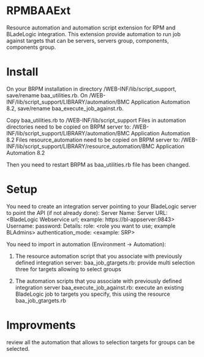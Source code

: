 RPMBAAExt
=========

Resource automation and automation script extension for RPM and BLadeLogic integration. This extension provide automation to 
run job against targets that can be servers, servers group, components, components group.

Install
=======

On your BRPM installation in directory <BRPM install dir>/WEB-INF/lib/script_support, save/rename baa_utilities.rb.
On <BRPM install dir>/WEB-INF/lib/script_support/LIBRARY/automation/BMC Application Automation 8.2, save/rename baa_execute_job_against.rb.

Copy baa_utilities.rb to <BRPM install dir>/WEB-INF/lib/script_support
Files in automation directories need to be copied on BRPM server to:
  <BRPM install dir>/WEB-INF/lib/script_support/LIBRARY/automation/BMC Application Automation 8.2
Files resource_automation need to be copied on BRPM server to:
  <BRPM install dir>/WEB-INF/lib/script_support/LIBRARY/resource_automation/BMC Application Automation 8.2

Then you need to restart BRPM as baa_utilities.rb file has been changed.

Setup
=====

You need to create an integration server pointing to your BladeLogic server to point the API (if not already done):
  Server Name:  <up to you>
  Server URL:   <BladeLogic Webservice url; example: https://bl-appserver:9843>
  Username:     <BLadeLogic user>
  password:     <password of previously defined user>
  Details:		role: <role you want to use; example BLAdmins>
				authentication_mode: <example: SRP>
  
You need to import in automation (Environment -> Automation):
  1. The resource automation script that you associate with previously defined integration server:
      baa_job_gtargets.rb: provide multi selection three for targets allowing to select groups
      
  2. The automation scripts that you associate with previously defined integration server
      baa_execute_job_against.rb: execute an existing BladeLogic job to targets you specify, this using the resource baa_job_gtargets.rb
      

Improvments
===========
review all the automation that allows to selection targets for groups can be selected.
